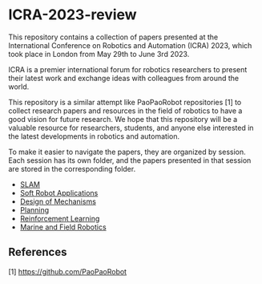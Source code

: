 # ICRA-2023-review

This repository contains a collection of papers presented at the International Conference on Robotics and Automation (ICRA) 2023, which took place in London from May 29th to June 3rd 2023.

ICRA is a premier international forum for robotics researchers to present their latest work and exchange ideas with colleagues from around the world.

This repository is a similar attempt like PaoPaoRobot repositories [1] to collect research papers and resources in the field of robotics to have a good vision for future research. We hope that this repository will be a valuable resource for researchers, students, and anyone else interested in the latest developments in robotics and automation.

To make it easier to navigate the papers, they are organized by session. Each session has its own folder, and the papers presented in that session are stored in the corresponding folder.

- [SLAM](./SLAM)
- [Soft Robot Applications](./SoftRobotApplications)
- [Design of Mechanisms](./DesignofMechanisms)
- [Planning](./Planning)
- [Reinforcement Learning](./ReinforcementLearning)
- [Marine and Field Robotics](./MarineAndFieldRobotics)

## References
[1] https://github.com/PaoPaoRobot